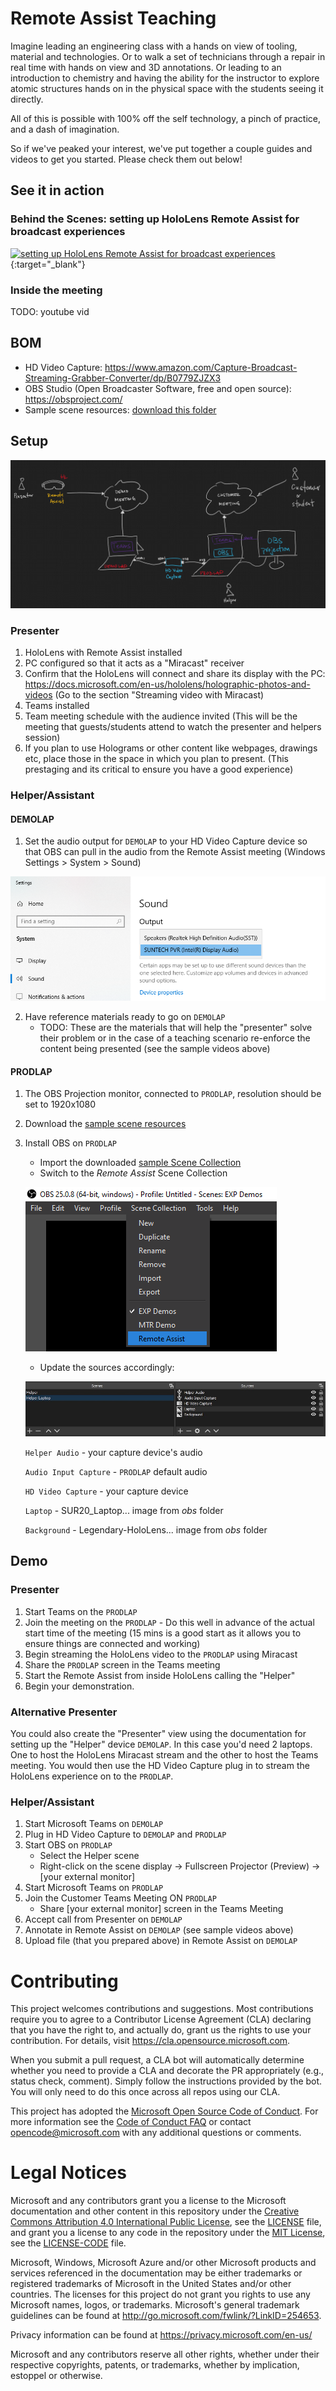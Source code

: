 # Remote Assist Teaching
Imagine leading an engineering class with a hands on view of tooling, material and technologies. Or to walk a set of technicians through a repair in real time with hands on view and 3D annotations. Or leading to an introduction to chemistry and having the ability for the instructor to explore atomic structures hands on in the physical space with the students seeing it directly.

All of this is possible with 100% off the self technology, a pinch of practice, and a dash of imagination.

So if we've peaked your interest, we've put together a couple guides and videos to get you started. Please check them out below!

## See it in action
### Behind the Scenes: setting up HoloLens Remote Assist for broadcast experiences
[![setting up HoloLens Remote Assist for broadcast experiences](https://img.youtube.com/vi/RvPAwxWfis8/0.jpg)](https://youtu.be/PgDWJ7sMgJ0 "Setting up HoloLens Remote Assist for broadcast experiences"){:target="_blank"}

### Inside the meeting
TODO: youtube vid

## BOM
- HD Video Capture: https://www.amazon.com/Capture-Broadcast-Streaming-Grabber-Converter/dp/B0779ZJZX3
- OBS Studio (Open Broadcaster Software, free and open source): https://obsproject.com/
- Sample scene resources: [download this folder](/obs)

## Setup
![Setup diagram](images/Setup.png)

### Presenter
1. HoloLens with Remote Assist installed
2. PC configured so that it acts as a "Miracast" receiver
3. Confirm that the HoloLens will connect and share its display with the PC: https://docs.microsoft.com/en-us/hololens/holographic-photos-and-videos (Go to the section "Streaming video with Miracast)
4. Teams installed
5. Team meeting schedule with the audience invited (This will be the meeting that guests/students attend to watch the presenter and helpers session)
6. If you plan to use Holograms or other content like webpages, drawings etc, place those in the space in which you plan to present. (This prestaging and its critical to ensure you have a good experience)

### Helper/Assistant
#### DEMOLAP
1. Set the audio output for `DEMOLAP` to your HD Video Capture device so that OBS can pull in the audio from the Remote Assist meeting (Windows Settings > System > Sound)

![Sound settings](images/DEMOLAP-audio.png)

2. Have reference materials ready to go on `DEMOLAP`
	- TODO: These are the materials that will help the "presenter" solve their problem or in the case of a teaching scenario re-enforce the content being presented (see the sample videos above) 

#### PRODLAP
1. The OBS Projection monitor, connected to `PRODLAP`, resolution should be set to 1920x1080
2. Download the [sample scene resources](/obs)
3. Install OBS on `PRODLAP`
	- Import the downloaded [sample Scene Collection](/obs/SceneCollection-Remote_Assist.json)
	- Switch to the *Remote Assist* Scene Collection
	
	![OBS switch scene](images/OBS-switch-scene.png)

	- Update the sources accordingly:

	![OBS sources](images/OBS-sources.jpg)

	`Helper Audio` - your capture device's audio

	`Audio Input Capture` - `PRODLAP` default audio

	`HD Video Capture` - your capture device

	`Laptop` - SUR20_Laptop... image from *obs* folder

	`Background` - Legendary-HoloLens... image from *obs* folder

## Demo
### Presenter
1. Start Teams on the `PRODLAP`
2. Join the meeting on the `PRODLAP` - Do this well in advance of the actual start time of the meeting (15 mins is a good start as it allows you to ensure things are connected and working)
3. Begin streaming the HoloLens video to the `PRODLAP` using Miracast
4. Share the `PRODLAP` screen in the Teams meeting 
5. Start the Remote Assist from inside HoloLens calling the "Helper"
6. Begin your demonstration. 

### Alternative Presenter
You could also create the "Presenter" view using the documentation for setting up the "Helper" device `DEMOLAP`. In this case you'd need 2 laptops. One to host the HoloLens Miracast stream and the other to host the Teams meeting. You would then use the HD Video Capture plug in to stream the HoloLens experience on to the `PRODLAP`.  
	
### Helper/Assistant
1. Start Microsoft Teams on `DEMOLAP`
2. Plug in HD Video Capture to `DEMOLAP` and `PRODLAP`
3. Start OBS on `PRODLAP`
	- Select the Helper scene
	- Right-click on the scene display -> Fullscreen Projector (Preview) -> [your external monitor]
4. Start Microsoft Teams on `PRODLAP`
5. Join the Customer Teams Meeting ON `PRODLAP`
	- Share [your external monitor] screen in the Teams Meeting
6. Accept call from Presenter on `DEMOLAP`
7. Annotate in Remote Assist on `DEMOLAP` (see sample videos above)
8. Upload file (that you prepared above) in Remote Assist on `DEMOLAP`


# Contributing

This project welcomes contributions and suggestions.  Most contributions require you to agree to a
Contributor License Agreement (CLA) declaring that you have the right to, and actually do, grant us
the rights to use your contribution. For details, visit https://cla.opensource.microsoft.com.

When you submit a pull request, a CLA bot will automatically determine whether you need to provide
a CLA and decorate the PR appropriately (e.g., status check, comment). Simply follow the instructions
provided by the bot. You will only need to do this once across all repos using our CLA.

This project has adopted the [Microsoft Open Source Code of Conduct](https://opensource.microsoft.com/codeofconduct/).
For more information see the [Code of Conduct FAQ](https://opensource.microsoft.com/codeofconduct/faq/) or
contact [opencode@microsoft.com](mailto:opencode@microsoft.com) with any additional questions or comments.

# Legal Notices

Microsoft and any contributors grant you a license to the Microsoft documentation and other content
in this repository under the [Creative Commons Attribution 4.0 International Public License](https://creativecommons.org/licenses/by/4.0/legalcode),
see the [LICENSE](LICENSE) file, and grant you a license to any code in the repository under the [MIT License](https://opensource.org/licenses/MIT), see the
[LICENSE-CODE](LICENSE-CODE) file.

Microsoft, Windows, Microsoft Azure and/or other Microsoft products and services referenced in the documentation
may be either trademarks or registered trademarks of Microsoft in the United States and/or other countries.
The licenses for this project do not grant you rights to use any Microsoft names, logos, or trademarks.
Microsoft's general trademark guidelines can be found at http://go.microsoft.com/fwlink/?LinkID=254653.

Privacy information can be found at https://privacy.microsoft.com/en-us/

Microsoft and any contributors reserve all other rights, whether under their respective copyrights, patents,
or trademarks, whether by implication, estoppel or otherwise.